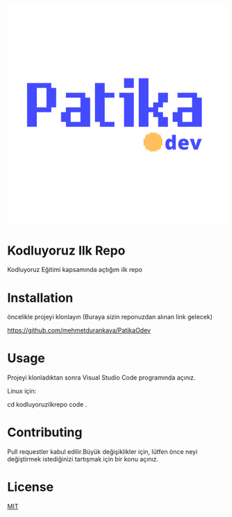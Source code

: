 
![Screenshot](patikaLogo.png)



# Kodluyoruz Ilk Repo
Kodluyoruz Eğitimi kapsamında açtığım ilk repo


# Installation
öncelikle projeyi klonlayın (Buraya sizin reponuzdan alınan link gelecek)

https://github.com/mehmetdurankaya/PatikaOdev

# Usage

Projeyi klonladıktan sonra Visual Studio Code programında açınız.

Linux için:

cd kodluyoruzilkrepo
code .

# Contributing

Pull requestler kabul edilir.Büyük değişiklikler için, lütfen önce neyi değiştirmek
istediğinizi tartışmak için bir konu açınız.

# License
 <a href="https://choosealicense.com/licenses/mit/">MIT</a>
